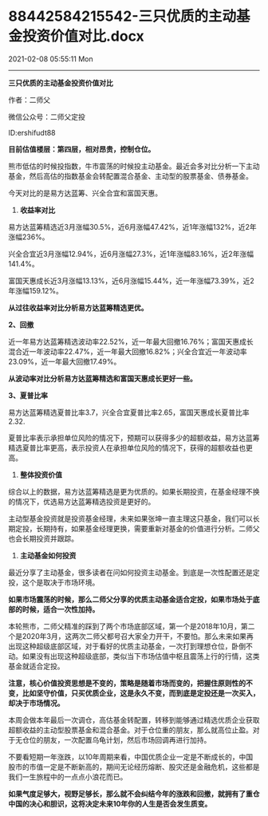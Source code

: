 # 88442584215542-三只优质的主动基金投资价值对比.docx

2021-02-08 05:55:11 Mon

----

__三只优质的主动基金投资价值对比__

作者：二师父

微信公众号：二师父定投

ID:ershifudt88

__目前估值楼层：第四层，相对昂贵，控制仓位。__

熊市低估的时候投指数，牛市震荡的时候投主动基金。最近会多对比分析一下主动基金，然后高估的指数基金会转配置混合基金、主动型的股票基金、债券基金。

今天对比的是易方达蓝筹、兴全合宜和富国天惠。

1. __收益率对比__

易方达蓝筹精选近3月涨幅30\.5%，近6月涨幅47\.42%，近1年涨幅132%，近2年涨幅236%。

兴全合宜近3月涨幅12\.94%，近6月涨幅27\.3%，近1年涨幅83\.16%，近2年涨幅141\.4%。

富国天惠成长近3月涨幅13\.13%，近6月涨幅15\.44%，近一年涨幅73\.39%，近2年涨幅159\.12%。

__从过往收益率对比分析易方达蓝筹精选更优。__

__2、回撤__

近一年易方达蓝筹精选波动率22\.52%，近一年最大回撤16\.76%；富国天惠成长混合近一年波动率22\.47%，近一年最大回撤16\.82%；兴全合宜近一年波动率23\.09%，近一年最大回撤17\.49%。

__从波动率对比分析易方达蓝筹精选和富国天惠成长更好一些。__

__3、夏普比率__

易方达蓝筹精选夏普比率3\.7，兴全合宜夏普比率2\.65，富国天惠成长夏普比率2\.32\.

夏普比率表示承担单位风险的情况下，预期可以获得多少的超额收益，易方达蓝筹精选夏普比率更高，表示投资人在承担单位风险的情况下，获得的超额收益也更高。

1. __整体投资价值__

综合以上的数据，易方达蓝筹精选是更为优质的。如果长期投资，在基金经理不换的情况下，优选易方达蓝筹精选投资是更好的。

主动型基金投资就是投资基金经理，未来如果张坤一直主理这只基金，我们可以长期定投，长期持有，如果基金经理更换，需要重新对基金的价值进行分析。二师父也会长期投资并跟踪。

1. __主动基金如何投资__

最近分享了主动基金，很多读者在问如何投资主动基金。到底是一次性配置还是定投，这个是取决于市场环境。

__如果市场震荡的时候，那么二师父分享的优质主动基金适合定投，如果市场处于底部的时候，适合一次性加持。__

本轮熊市，二师父精准的踩到了两个市场底部区域，第一个是2018年10月，第二个是2020年3月，这两次二师父都号召大家全力开干，不要怕。那么未来如果再出现这种超级底部区域，对于看好的优质主动基金，一次打到理想仓位，卧倒不动。如果没有出现这种超级底部，类似当下市场估值中枢且震荡上行的行情，这类基金就适合定投。

__注意，核心价值投资思想是不变的，策略是随着市场而变的，把握住原则性的不变，比如坚守价值，只买优质企业，这是永久不变，而到底是定投还是一次买入，却决于市场情况。__

本周会做本年最后一次调仓，高估基金转配置，转移到能够通过精选优质企业获取超额收益的主动型股票基金和混合基金。对于仓位重的朋友，那么就高位止盈。对于无仓位的朋友，一次配置乌龟计划，然后市场回调再进行加持。

不要看短期一年涨跌，以10年周期来看，中国优质企业一定是不断成长的，中国股市的市值一定是不断新高的，期间无论经历熔断、股灾还是金融危机，这些都是我们一生旅程中的一点点小浪花而已。

__如果气度足够大，视野足够长，那么就不会纠结今年的涨跌和回撤，就拥有了重仓中国的决心和胆识，这将决定未来10年你的人生是否会发生质变。__

